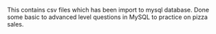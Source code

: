 This contains csv files which has been import to mysql database.
Done some basic to advanced level questions in MySQL to practice on pizza sales.

